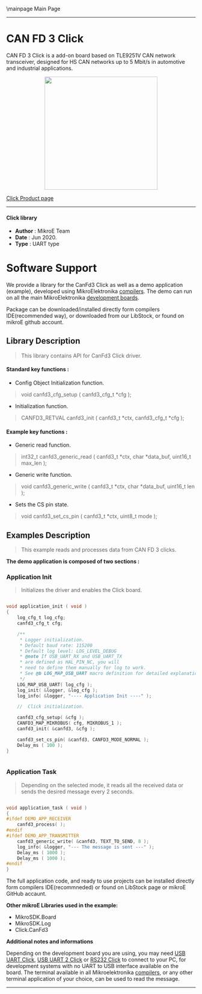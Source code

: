 \mainpage Main Page
 
---
# CAN FD 3 Click

CAN FD 3 Click is a add-on board based on TLE9251V CAN network transceiver, designed for HS CAN networks up to 5 Mbit/s in automotive and industrial applications.

<p align="center">
  <img src="https://download.mikroe.com/images/click_for_ide/canfd3_click.png" height=300px>
</p>

[Click Product page](https://www.mikroe.com/can-fd-3-click)

---


#### Click library 

- **Author**        : MikroE Team
- **Date**          : Jun 2020.
- **Type**          : UART type


# Software Support

We provide a library for the CanFd3 Click 
as well as a demo application (example), developed using MikroElektronika 
[compilers](https://shop.mikroe.com/compilers). 
The demo can run on all the main MikroElektronika [development boards](https://shop.mikroe.com/development-boards).

Package can be downloaded/installed directly form compilers IDE(recommended way), or downloaded from our LibStock, or found on mikroE github account. 

## Library Description

> This library contains API for CanFd3 Click driver.

#### Standard key functions :

- Config Object Initialization function.
> void canfd3_cfg_setup ( canfd3_cfg_t *cfg ); 
 
- Initialization function.
> CANFD3_RETVAL canfd3_init ( canfd3_t *ctx, canfd3_cfg_t *cfg );

#### Example key functions :

- Generic read function.
> int32_t canfd3_generic_read ( canfd3_t *ctx, char *data_buf, uint16_t max_len );
 
- Generic write function.
> void canfd3_generic_write ( canfd3_t *ctx, char *data_buf, uint16_t len );

- Sets the CS pin state.
> void canfd3_set_cs_pin ( canfd3_t *ctx, uint8_t mode );

## Examples Description

> This example reads and processes data from CAN FD 3 clicks.

**The demo application is composed of two sections :**

### Application Init 

> Initializes the driver and enables the Click board.

```c

void application_init ( void )
{
    log_cfg_t log_cfg;
    canfd3_cfg_t cfg;

    /** 
     * Logger initialization.
     * Default baud rate: 115200
     * Default log level: LOG_LEVEL_DEBUG
     * @note If USB_UART_RX and USB_UART_TX 
     * are defined as HAL_PIN_NC, you will 
     * need to define them manually for log to work. 
     * See @b LOG_MAP_USB_UART macro definition for detailed explanation.
     */
    LOG_MAP_USB_UART( log_cfg );
    log_init( &logger, &log_cfg );
    log_info( &logger, "---- Application Init ----" );

    //  Click initialization.

    canfd3_cfg_setup( &cfg );
    CANFD3_MAP_MIKROBUS( cfg, MIKROBUS_1 );
    canfd3_init( &canfd3, &cfg );

    canfd3_set_cs_pin( &canfd3, CANFD3_MODE_NORMAL );
    Delay_ms ( 100 );
}
  
```

### Application Task

> Depending on the selected mode, it reads all the received data or sends the desired message every 2 seconds.

```c

void application_task ( void )
{
#ifdef DEMO_APP_RECEIVER
    canfd3_process( );
#endif
#ifdef DEMO_APP_TRANSMITTER
    canfd3_generic_write( &canfd3, TEXT_TO_SEND, 8 );
    log_info( &logger, "--- The message is sent ---" );
    Delay_ms ( 1000 );
    Delay_ms ( 1000 );
#endif 
} 

```

The full application code, and ready to use projects can be  installed directly form compilers IDE(recommneded) or found on LibStock page or mikroE GitHub accaunt.

**Other mikroE Libraries used in the example:** 

- MikroSDK.Board
- MikroSDK.Log
- Click.CanFd3

**Additional notes and informations**

Depending on the development board you are using, you may need 
[USB UART Click](https://shop.mikroe.com/usb-uart-click), 
[USB UART 2 Click](https://shop.mikroe.com/usb-uart-2-click) or 
[RS232 Click](https://shop.mikroe.com/rs232-click) to connect to your PC, for 
development systems with no UART to USB interface available on the board. The 
terminal available in all Mikroelektronika 
[compilers](https://shop.mikroe.com/compilers), or any other terminal application 
of your choice, can be used to read the message.



---
